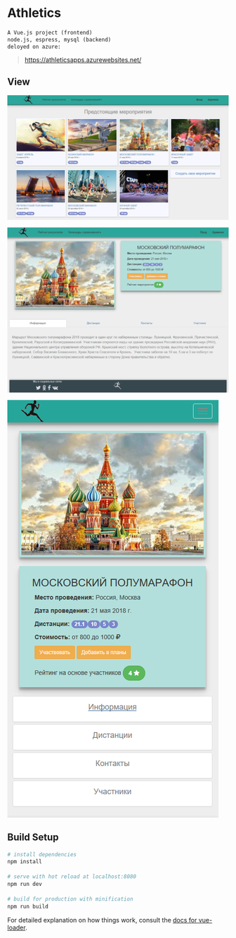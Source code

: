 # Athletics
```
A Vue.js project (frontend)
node.js, espress, mysql (backend)
deloyed on azure:
```
>https://athleticsapps.azurewebsites.net/

## View
![Screenshot](upcomingEvent.png)

![Screenshot](athleticsEvent.png)

![Screenshot](mobEvent.PNG)

## Build Setup

``` bash
# install dependencies
npm install

# serve with hot reload at localhost:8080
npm run dev

# build for production with minification
npm run build
```

For detailed explanation on how things work, consult the [docs for vue-loader](http://vuejs.github.io/vue-loader).
